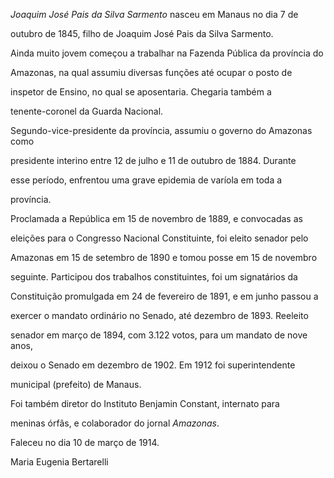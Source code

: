 

*Joaquim José Pais da Silva Sarmento* nasceu em Manaus no dia 7 de

outubro de 1845, filho de Joaquim José Pais da Silva Sarmento.



Ainda muito jovem começou a trabalhar na Fazenda Pública da província do

Amazonas, na qual assumiu diversas funções até ocupar o posto de

inspetor de Ensino, no qual se aposentaria. Chegaria também a

tenente-coronel da Guarda Nacional.



Segundo-vice-presidente da província, assumiu o governo do Amazonas como

presidente interino entre 12 de julho e 11 de outubro de 1884. Durante

esse período, enfrentou uma grave epidemia de varíola em toda a

província.



Proclamada a República em 15 de novembro de 1889, e convocadas as

eleições para o Congresso Nacional Constituinte, foi eleito senador pelo

Amazonas em 15 de setembro de 1890 e tomou posse em 15 de novembro

seguinte. Participou dos trabalhos constituintes, foi um signatários da

Constituição promulgada em 24 de fevereiro de 1891, e em junho passou a

exercer o mandato ordinário no Senado, até dezembro de 1893. Reeleito

senador em março de 1894, com 3.122 votos, para um mandato de nove anos,

deixou o Senado em dezembro de 1902. Em 1912 foi superintendente

municipal (prefeito) de Manaus.



Foi também diretor do Instituto Benjamin Constant, internato para

meninas órfãs, e colaborador do jornal *Amazonas*.



Faleceu no dia 10 de março de 1914.



Maria Eugenia Bertarelli



